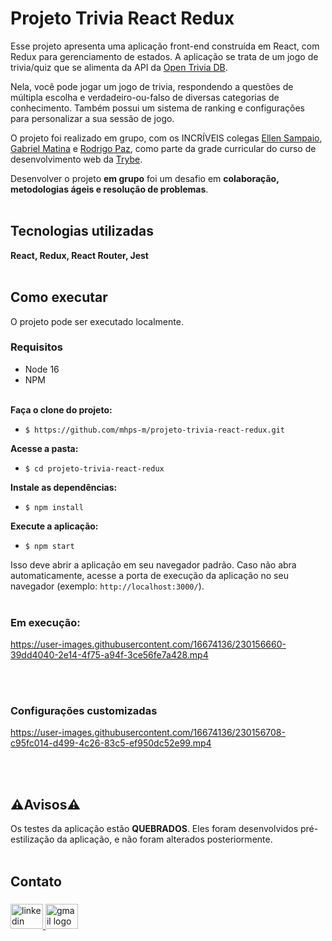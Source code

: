 # Projeto Trivia React Redux

Esse projeto apresenta uma aplicação front-end construída em React, com Redux para gerenciamento de estados. A aplicação se trata de um jogo de trivia/quiz que se alimenta da API da [Open Trivia DB](https://opentdb.com/).

Nela, você pode jogar um jogo de trivia, respondendo a questões de múltipla escolha e verdadeiro-ou-falso de diversas categorias de conhecimento. Também possui um sistema de ranking e configurações para personalizar a sua sessão de jogo.

O projeto foi realizado em grupo, com os INCRÍVEIS colegas [Ellen Sampaio](https://github.com/Ellensampas), [Gabriel Matina](https://github.com/gabrielmatina) e [Rodrigo Paz](https://github.com/rodrigopaaz), como parte da grade curricular do curso de desenvolvimento web da [Trybe](https://www.betrybe.com/).

Desenvolver o projeto **em grupo** foi um desafio em **colaboração, metodologias ágeis e resolução de problemas**.
<br></br>

## Tecnologias utilizadas

**React, Redux, React Router, Jest**
<br></br>

## Como executar

O projeto pode ser executado localmente.

### Requisitos

  - Node 16
  - NPM
<br></br>

**Faça o clone do projeto:**
  - `$ https://github.com/mhps-m/projeto-trivia-react-redux.git`

**Acesse a pasta:**
  - `$ cd projeto-trivia-react-redux`

**Instale as dependências:**
  - `$ npm install`

**Execute a aplicação:**
  - `$ npm start`

Isso deve abrir a aplicação em seu navegador padrão. Caso não abra automaticamente, acesse a porta de execução da aplicação no seu navegador (exemplo: `http://localhost:3000/`).
<br></br>

### Em execução:

https://user-images.githubusercontent.com/16674136/230156660-39dd4040-2e14-4f75-a94f-3ce56fe7a428.mp4

<br></br>

### Configurações customizadas

https://user-images.githubusercontent.com/16674136/230156708-c95fc014-d499-4c26-83c5-ef950dc52e99.mp4

<br></br>

## ⚠️Avisos:warning:

Os testes da aplicação estão **QUEBRADOS**. Eles foram desenvolvidos pré-estilização da aplicação, e não foram alterados posteriormente.
<br></br>

<h2 align="left">Contato</h2>

###

<div align="left">
  <a href="https://www.linkedin.com/in/miguel-soares-dev/" target="_blank">
    <img src="https://raw.githubusercontent.com/maurodesouza/profile-readme-generator/master/src/assets/icons/social/linkedin/default.svg" width="52" height="40" alt="linkedin logo"  />
  </a>
  <a href="mailto:miguelanjohps@gmail.com" target="_blank">
    <img src="https://raw.githubusercontent.com/maurodesouza/profile-readme-generator/master/src/assets/icons/social/gmail/default.svg" width="52" height="40" alt="gmail logo"  />
  </a>
</div>
